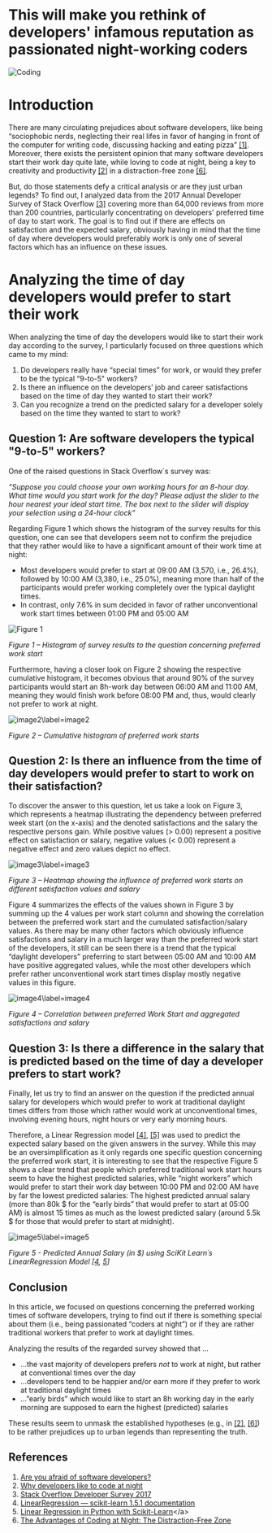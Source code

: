 # This will make you rethink of developers' infamous reputation as passionated night-working coders

![Coding](https://github.com/sschuhmi/sschuhmi.github.io/blob/main/_posts/img/coding-pic.jpg?raw=true)

# Introduction	

There are many circulating prejudices about software developers, like being “sociophobic nerds, neglecting their real lifes in favor of hanging in front of the computer for writing code, discussing hacking and eating pizza” [[1]](#ref1). Moreover, there exists the persistent opinion that many software developers start their work day quite late, while loving to code at night, being a key to creativity and productivity [[2]](#ref2) in a distraction-free zone [[6]](#ref6).

But, do those statements defy a critical analysis or are they just urban legends? To find out, I analyzed data from the 2017 Annual Developer Survey of Stack Overflow [[3]](#ref3) covering more than 64,000 reviews from more than 200 countries, particularly concentrating on developers' preferred  time of day to start work. The goal is to find out if there are effects on satisfaction and the expected salary, obviously having in mind that the time of day where developers would preferably work is only one of several factors which has an influence on these issues.

# Analyzing the time of day developers would prefer to start their work

When analyzing the time of day the developers would like to start their work day according to the survey, I particularly focused on three questions which came to my mind:
1.	Do developers really have “special times” for work, or would they prefer to be the typical “9-to-5" workers?
2.	Is there an influence on the developers’ job and career satisfactions based on the time of day they wanted to start their work?
3.	Can you recognize a trend on the predicted salary for a developer solely based on the time they wanted to start to work? 

## Question 1: Are software developers the typical "9-to-5" workers?

One of the raised questions in Stack Overflow´s survey was:

*“Suppose you could choose your own working hours for an 8-hour day. What time would you start work for the day? Please adjust the slider to the hour nearest your ideal start time. The box next to the slider will display your selection using a 24-hour clock”*

Regarding Figure 1 which shows the histogram of the survey results for this question, one can see that developers seem not to confirm the prejudice that they rather would like to have a significant amount of their work time at night:
-	Most developers would prefer to start at 09:00 AM (3,570, i.e., 26.4%), followed by 10:00 AM (3,380, i.e., 25.0%), meaning more than half of the participants would prefer working completely over the typical daylight times.
-	In contrast, only 7.6% in sum decided in favor of rather unconventional work start times between 01:00 PM and 05:00 AM

![Figure 1](https://github.com/sschuhmi/sschuhmi.github.io/blob/main/_posts/img/WorkStart24_Distribution.png?raw=true)

*Figure 1 – Histogram of survey results to the question concerning preferred work start*

Furthermore, having a closer look on Figure 2 showing the respective cumulative histogram, it becomes obvious that around 90% of the survey participants would start an 8h-work day between 06:00 AM and 11:00 AM, meaning they would finish work before 08:00 PM and, thus, would clearly not prefer to work at night.

![image2\label=image2](https://github.com/sschuhmi/sschuhmi.github.io/blob/main/_posts/img/WorkStart24_Aggregation.png?raw=true)

*Figure 2 – Cumulative histogram of preferred work starts*

## Question 2: Is there an influence from the time of day developers would prefer to start to work on their satisfaction?

To discover the answer to this question, let us take a look on Figure 3, which represents a heatmap illustrating the dependency between preferred week start (on the x-axis) and the denoted satisfactions and the salary the respective persons gain. While positive values (> 0.00) represent a positive effect on satisfaction or salary, negative values (< 0.00) represent a negative effect and zero values depict no effect.

![image3\label=image3](https://github.com/sschuhmi/sschuhmi.github.io/blob/main/_posts/img/CorrelationHeatMap_cropped.png?raw=true)

*Figure 3 – Heatmap showing the influence of preferred work starts on different satisfaction values and salary*

Figure 4 summarizes the effects of the values shown in Figure 3 by summing up the 4 values per work start column and showing the correlation between the preferred work start and the cumulated satisfaction/salary values. As there may be many other factors which obviously influence satisfactions and salary in a much larger way than the preferred work start of the developers, it still can be seen there is a trend that the typical “daylight developers” preferring to start between 05:00 AM and 10:00 AM have positive aggregated values, while the most other developers which prefer rather unconventional work start times display mostly negative values in this figure.

![image4\label=image4](https://github.com/sschuhmi/sschuhmi.github.io/blob/main/_posts/img/AggregatedCorrelations.png?raw=true)

*Figure 4 – Correlation between preferred Work Start and aggregated satisfactions and salary*

## Question 3: Is there a difference in the salary that is predicted based on the time of day a developer prefers to start work?

Finally, let us try to find an answer on the question if the predicted annual salary for developers which would prefer to work at traditional daylight times differs from those which rather would work at unconventional times, involving evening hours, night hours or very early morning hours. 

Therefore, a Linear Regression model [[4]](#ref4), [[5]](#ref5) was used to predict the expected salary based on the given answers in the survey. While this may be an oversimplification as it only regards one specific question concerning the preferred work start, it is interesting to see that the respective Figure 5 shows a clear trend that people which preferred traditional work start hours seem to have the highest predicted salaries, while “night workers” which would prefer to start their work day between 10:00 PM and 02:00 AM have by far the lowest predicted salaries: The highest predicted annual salary (more than 80k $ for the “early birds” that would prefer to start at 05:00 AM) is almost 15 times as much as the lowest predicted salary (around 5.5k $ for those that would prefer to start at midnight).

![image5\label=image5](https://github.com/sschuhmi/sschuhmi.github.io/blob/main/_posts/img/WorkStart_PredictedSalaries.png?raw=true)

*Figure 5 - Predicted Annual Salary (in $) using SciKit Learn´s LinearRegression Model [[4](#ref4), [5](#ref5)]*

## Conclusion 

In this article, we focused on questions concerning the preferred working times of software developers, trying to find out if there is something special about them (i.e., being passionated “coders at night”) or if they are rather traditional workers that prefer to work at daylight times.

Analyzing the results of the regarded survey showed that …
-	...the vast majority of developers prefers *not* to work at night, but rather at conventional times over the day
-	...developers tend to be happier and/or earn more if they prefer to work at traditional daylight times
-	...”early birds” which would like to start an 8h working day in the early morning are supposed to earn the highest (predicted) salaries

These results seem to unmask the established hypotheses (e.g., in [[2]](#ref2), [[6]](#ref6)) to be rather prejudices up to urban legends than representing the truth.

## References

1. <a name="ref1">[Are you afraid of software developers?](https://ilnumerics.net/blog/are-you-afraid-of-software-developers/)</a>
2. <a name="ref2">[Why developers like to code at night](https://opensource.com/article/20/2/why-developers-code-night)</a>
3. <a name="ref3">[Stack Overflow Developer Survey 2017](https://survey.stackoverflow.co/2017)</a>
4. <a name="ref4">[LinearRegression — scikit-learn 1.5.1 documentation](https://scikit-learn.org/stable/modules/generated/sklearn.linear_model.LinearRegression.html)</a>
5. <a name="ref5">[Linear Regression in Python with Scikit-Learn](https://medium.com/analytics-vidhya/linear-regression-in-python-with-scikit-learn-e1bb8a059cd2#:~:text=With%20Scikit-Learn%20it%20is%20extremely%20straight%20forward%20to,machine%20learning%20library%20to%20train%20on%20your%20data.)</a>
6. <a name="ref6">[The Advantages of Coding at Night: The Distraction-Free Zone](https://www.lucidcoder.dev/the-advantages-of-coding-at-night)</a>
